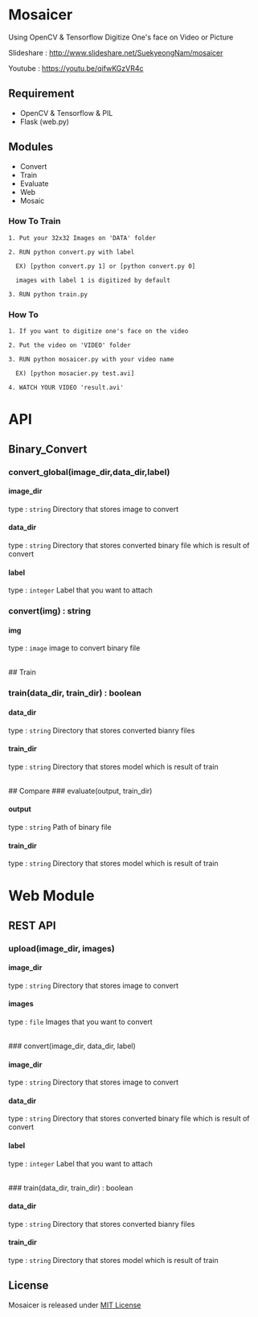 # Mosaicer
Using OpenCV & Tensorflow Digitize One's face on Video or Picture

Slideshare : http://www.slideshare.net/SuekyeongNam/mosaicer

Youtube : https://youtu.be/qifwKGzVR4c
## Requirement
+ OpenCV & Tensorflow & PIL
+ Flask (web.py)

## Modules
* Convert
* Train
* Evaluate
* Web
* Mosaic

### How To Train
```
1. Put your 32x32 Images on 'DATA' folder

2. RUN python convert.py with label

  EX) [python convert.py 1] or [python convert.py 0]

  images with label 1 is digitized by default

3. RUN python train.py
```


### How To
```
1. If you want to digitize one's face on the video

2. Put the video on 'VIDEO' folder

3. RUN python mosaicer.py with your video name

  EX) [python mosacier.py test.avi]

4. WATCH YOUR VIDEO 'result.avi'
```

# API

## Binary_Convert

### convert_global(image_dir,data_dir,label)

#### image_dir
type : `string`
Directory that stores image to convert

#### data_dir
type : `string`
Directory that stores converted binary file which is result of convert

#### label
type : `integer`
Label that you want to attach
<br>

### convert(img) : string

#### img
type : `image`
image to convert binary file

<br>
## Train

### train(data_dir, train_dir) : boolean

#### data_dir
type : `string`
Directory that stores converted bianry files

#### train_dir
type : `string`
Directory that stores model which is result of train

<br>
## Compare
### evaluate(output, train_dir)

#### output
type : `string`
Path of binary file

#### train_dir
type : `string`
Directory that stores model which is result of train
<br>


# Web Module

## REST API

### upload(image_dir, images)

#### image_dir
type : `string`
Directory that stores image to convert

#### images
type : `file`
Images that you want to convert


<br>
### convert(image_dir, data_dir, label)

#### image_dir
type : `string`
Directory that stores image to convert

#### data_dir
type : `string`
Directory that stores converted binary file which is result of convert

#### label
type : `integer`
Label that you want to attach


<br>
### train(data_dir, train_dir) : boolean

#### data_dir
type : `string`
Directory that stores converted bianry files

#### train_dir
type : `string`
Directory that stores model which is result of train


## License
Mosaicer is released under [MIT License]

[MIT License]: https://github.com/seongahjo/Mosaicer/blob/dev/LICENSE
